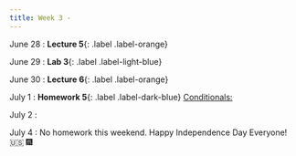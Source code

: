 ```yaml
---
title: Week 3 - 
---
```



June 28 
: **Lecture 5**{: .label .label-orange}[](#)

June 29
: **Lab 3**{: .label .label-light-blue}[](#)

June 30 
: **Lecture 6**{: .label .label-orange}[](#)

July 1
: **Homework 5**{: .label .label-dark-blue} [Conditionals: ](#)

July 2
: [](#)

July 4 
: No homework this weekend. Happy Independence Day Everyone! 🇺🇸  🎆


